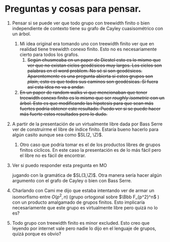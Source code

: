 # Preguntas y cosas para pensar.

1. Pensar si se puede ver que todo grupo con treewidth finito o bien independiente de contexto tiene su grafo de Cayley cuasisométrico con un árbol.

   1. Mi idea original era tomando uno con treewidth finito ver que en realidad tiene treewidth conexo finito. Esto no es necesariamente cierto para todos los grafos.	
      1. ~~Según chusmeaba en un paper de Diestel esto es lo mismo que ver que no existan ciclos geodésicos muy largos. Los ciclos son palabras en el word problem. No sé si son geodésicos. Aparentemente es una pregunta abierta si estos grupos son *plain*, esto es que todos sus caminos son geodésicas. Si fuera así esta idea no va a andar.~~
   2. ~~En un paper de random walks vi que mencionaban  que tener treewidth conexo finito es lo mismo que ser *roughly isometric* con un árbol. Esto es que modificando las hipotesis para que sean más fuertes podría obtener este resultado. Puedo ver si se puede hacer más fuerte estos resultados pero lo dudo.~~

2. A partir de la presentación de un virtualmente libre dada por Bass Serre ver de construirme el libre de índice finito. Estaría bueno hacerlo para algún casito aunque sea como $SL(2, \Z)$.

   1. Otro caso que podría tomar es el de los productos libres de grupos finitos cíclicos. En este caso la presentación es de lo más fácil pero el libre no es fácil de encontrar.

3. Ver si puedo responder esta pregunta en MO 

   [MO]: https://mathoverflow.net/questions/156022/finite-index-free-subgroups-of-mathrmsl3-mathbbz

   jugando con la gramática de $SL(3,\Z)$. Otra manera sería hacer algún argumento con el grafo de Cayley o bien con Bass Serre.

4. Charlando con Cami me dijo que estaba intentando ver de armar un isomorfismo entre $O(p^2, n)$ (grupo ortogonal sobre $\Bbb F_{p^2}^n$ ) con un producto amalgamado de grupos finitos. Esto implicaría necesariamente que este grupo es virtualmente libre pero quizá no lo es? 

5. Todo grupo con treewidth finito es minor excluded. Esto creo que leyendo por internet vale pero nadie lo dijo en el lenguaje de grupos, quizá porque es obvio?